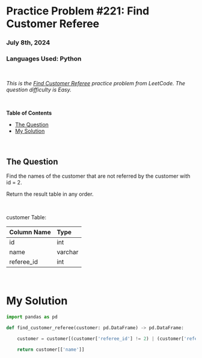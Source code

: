 # **Practice Problem #221: Find Customer Referee**
### July 8th, 2024
### Languages Used: Python

<br>

*This is the [Find Customer Referee](https://leetcode.com/problems/find-customer-referee/description/?lang=pythondata) practice problem from LeetCode. The question difficulty is Easy.*

<br>

**Table of Contents**

-   [The Question](#the-question)
-   [My Solution](#my-solution)
  
<br>

## The Question

Find the names of the customer that are not referred by the customer with id = 2.

Return the result table in any order.

<br>

customer Table:

| Column Name   | Type    |
|:--------------|:--------|
| id            | int     |
| name          | varchar |
| referee_id    | int     |


<br>

# My Solution

``` Python
import pandas as pd

def find_customer_referee(customer: pd.DataFrame) -> pd.DataFrame:

    customer = customer[(customer['referee_id'] != 2) | (customer['referee_id'].isna())]

    return customer[['name']]
```
